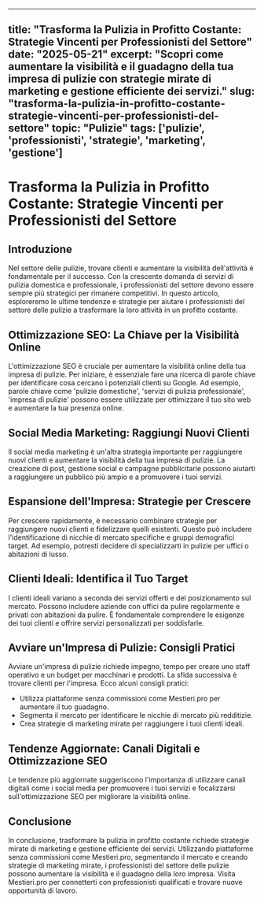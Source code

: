 
---
title: "Trasforma la Pulizia in Profitto Costante: Strategie Vincenti per Professionisti del Settore"
date: "2025-05-21"
excerpt: "Scopri come aumentare la visibilità e il guadagno della tua impresa di pulizie con strategie mirate di marketing e gestione efficiente dei servizi."
slug: "trasforma-la-pulizia-in-profitto-costante-strategie-vincenti-per-professionisti-del-settore"
topic: "Pulizie"
tags: ['pulizie', 'professionisti', 'strategie', 'marketing', 'gestione']
---

# Trasforma la Pulizia in Profitto Costante: Strategie Vincenti per Professionisti del Settore

## Introduzione

Nel settore delle pulizie, trovare clienti e aumentare la visibilità dell'attività è fondamentale per il successo. Con la crescente domanda di servizi di pulizia domestica e professionale, i professionisti del settore devono essere sempre più strategici per rimanere competitivi. In questo articolo, esploreremo le ultime tendenze e strategie per aiutare i professionisti del settore delle pulizie a trasformare la loro attività in un profitto costante.

## Ottimizzazione SEO: La Chiave per la Visibilità Online

L'ottimizzazione SEO è cruciale per aumentare la visibilità online della tua impresa di pulizie. Per iniziare, è essenziale fare una ricerca di parole chiave per identificare cosa cercano i potenziali clienti su Google. Ad esempio, parole chiave come 'pulizie domestiche', 'servizi di pulizia professionale', 'impresa di pulizie' possono essere utilizzate per ottimizzare il tuo sito web e aumentare la tua presenza online.

## Social Media Marketing: Raggiungi Nuovi Clienti

Il social media marketing è un'altra strategia importante per raggiungere nuovi clienti e aumentare la visibilità della tua impresa di pulizie. La creazione di post, gestione social e campagne pubblicitarie possono aiutarti a raggiungere un pubblico più ampio e a promuovere i tuoi servizi.

## Espansione dell'Impresa: Strategie per Crescere

Per crescere rapidamente, è necessario combinare strategie per raggiungere nuovi clienti e fidelizzare quelli esistenti. Questo può includere l'identificazione di nicchie di mercato specifiche e gruppi demografici target. Ad esempio, potresti decidere di specializzarti in pulizie per uffici o abitazioni di lusso.

## Clienti Ideali: Identifica il Tuo Target

I clienti ideali variano a seconda dei servizi offerti e del posizionamento sul mercato. Possono includere aziende con uffici da pulire regolarmente e privati con abitazioni da pulire. È fondamentale comprendere le esigenze dei tuoi clienti e offrire servizi personalizzati per soddisfarle.

## Avviare un'Impresa di Pulizie: Consigli Pratici

Avviare un'impresa di pulizie richiede impegno, tempo per creare uno staff operativo e un budget per macchinari e prodotti. La sfida successiva è trovare clienti per l'impresa. Ecco alcuni consigli pratici:

*   Utilizza piattaforme senza commissioni come Mestieri.pro per aumentare il tuo guadagno.
*   Segmenta il mercato per identificare le nicchie di mercato più redditizie.
*   Crea strategie di marketing mirate per raggiungere i tuoi clienti ideali.

## Tendenze Aggiornate: Canali Digitali e Ottimizzazione SEO

Le tendenze più aggiornate suggeriscono l'importanza di utilizzare canali digitali come i social media per promuovere i tuoi servizi e focalizzarsi sull'ottimizzazione SEO per migliorare la visibilità online.

## Conclusione

In conclusione, trasformare la pulizia in profitto costante richiede strategie mirate di marketing e gestione efficiente dei servizi. Utilizzando piattaforme senza commissioni come Mestieri.pro, segmentando il mercato e creando strategie di marketing mirate, i professionisti del settore delle pulizie possono aumentare la visibilità e il guadagno della loro impresa. Visita Mestieri.pro per connetterti con professionisti qualificati e trovare nuove opportunità di lavoro.
